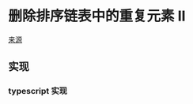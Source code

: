# 删除排序链表中的重复元素 II
[来源](https://leetcode.cn/problems/remove-duplicates-from-sorted-list-ii/)

## 实现

### typescript 实现
```typescript

```
